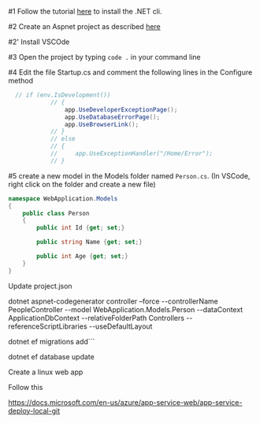 #1
Follow the tutorial [here](https://docs.microsoft.com/en-us/dotnet/articles/core/tutorials/using-with-xplat-cli) to install the .NET cli.

#2
Create an Aspnet project as described [here](https://docs.microsoft.com/en-us/aspnet/core/getting-started)

#2'
Install VSCOde

#3
Open the project by typing ```code .``` in your command line

#4 
Edit the file Startup.cs and comment the following lines in the Configure method 

```cs
  // if (env.IsDevelopment())
            // {
                app.UseDeveloperExceptionPage();
                app.UseDatabaseErrorPage();
                app.UseBrowserLink();
            // }
            // else
            // {
            //     app.UseExceptionHandler("/Home/Error");
            // }
```

#5
create a new model in the Models folder named ```Person.cs```. (In VSCode, right click on the folder and create a new file)

```cs
namespace WebApplication.Models
{
    public class Person
    {
        public int Id {get; set;}

        public string Name {get; set;}

        public int Age {get; set;}
    }
}

```

Update project.json

dotnet aspnet-codegenerator controller –force --controllerName PeopleController --model WebApplication.Models.Person --dataContext ApplicationDbContext --relativeFolderPath Controllers --referenceScriptLibraries --useDefaultLayout

dotnet ef migrations add```

dotnet ef database update

Create a linux web app

Follow this

https://docs.microsoft.com/en-us/azure/app-service-web/app-service-deploy-local-git


